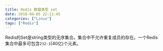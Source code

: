 ```yaml
---
title: Redis 数据类型 set
date: 2018-04-05 22:11:45
categories: ["Linux"]
tags: ["Redis"]
---
```


Redis的Set是string类型的无序集合。集合中不允许重复成员的存在。一个Redis 集合中最多可包含`232-1`(40亿)个元素。

<!-- more -->